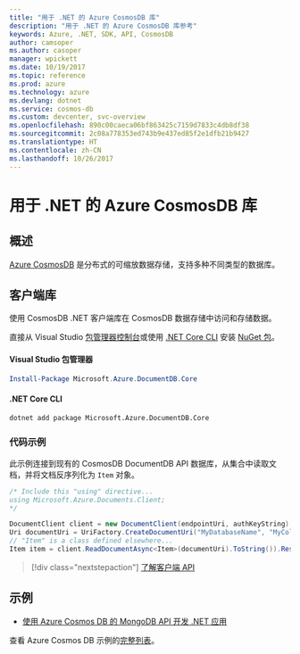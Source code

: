 ```yaml
---
title: "用于 .NET 的 Azure CosmosDB 库"
description: "用于 .NET 的 Azure CosmosDB 库参考"
keywords: Azure, .NET, SDK, API, CosmosDB
author: camsoper
ms.author: casoper
manager: wpickett
ms.date: 10/19/2017
ms.topic: reference
ms.prod: azure
ms.technology: azure
ms.devlang: dotnet
ms.service: cosmos-db
ms.custom: devcenter, svc-overview
ms.openlocfilehash: 890c00caeca06bf863425c7159d7833c4db8df38
ms.sourcegitcommit: 2c08a778353ed743b9e437ed85f2e1dfb21b9427
ms.translationtype: HT
ms.contentlocale: zh-CN
ms.lasthandoff: 10/26/2017
---
```

# <a name="azure-cosmosdb-libraries-for-net"></a>用于 .NET 的 Azure CosmosDB 库

## <a name="overview"></a>概述

[Azure CosmosDB](https://docs.microsoft.com/azure/cosmos-db/introduction) 是分布式的可缩放数据存储，支持多种不同类型的数据库。

## <a name="client-library"></a>客户端库

使用 CosmosDB .NET 客户端库在 CosmosDB 数据存储中访问和存储数据。

直接从 Visual Studio [包管理器控制台][PackageManager]或使用 [.NET Core CLI][DotNetCLI] 安装 [NuGet 包](https://www.nuget.org/packages/Microsoft.Azure.DocumentDB.Core)。

#### <a name="visual-studio-package-manager"></a>Visual Studio 包管理器

```powershell
Install-Package Microsoft.Azure.DocumentDB.Core
```

#### <a name="net-core-cli"></a>.NET Core CLI

```bash
dotnet add package Microsoft.Azure.DocumentDB.Core
```

### <a name="code-example"></a>代码示例

此示例连接到现有的 CosmosDB DocumentDB API 数据库，从集合中读取文档，并将文档反序列化为 `Item` 对象。

```csharp
/* Include this "using" directive...
using Microsoft.Azure.Documents.Client;
*/

DocumentClient client = new DocumentClient(endpointUri, authKeyString);
Uri documentUri = UriFactory.CreateDocumentUri("MyDatabaseName", "MyCollectionName", "DocumentId");
// "Item" is a class defined elsewhere...
Item item = client.ReadDocumentAsync<Item>(documentUri).ToString()).Result;
```

> [!div class="nextstepaction"]
> [了解客户端 API](/dotnet/api/overview/azure/cosmosdb/client)

## <a name="samples"></a>示例

* [使用 Azure Cosmos DB 的 MongoDB API 开发 .NET 应用](https://azure.microsoft.com/en-us/resources/samples/azure-cosmos-db-mongodb-dotnet-getting-started/)

查看 Azure Cosmos DB 示例的[完整列表](https://azure.microsoft.com/en-us/resources/samples/?platform=dotnet&term=cosmosdb)。

[PackageManager]: https://docs.microsoft.com/nuget/tools/package-manager-console
[DotNetCLI]: https://docs.microsoft.com/dotnet/core/tools/dotnet-add-package
